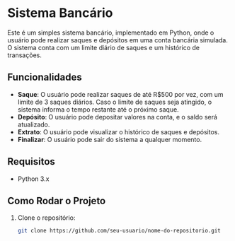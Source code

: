 # Sistema Bancário

Este é um simples sistema bancário, implementado em Python, onde o usuário pode realizar saques e depósitos em uma conta bancária simulada. O sistema conta com um limite diário de saques e um histórico de transações.

## Funcionalidades

- **Saque**: O usuário pode realizar saques de até R$500 por vez, com um limite de 3 saques diários. Caso o limite de saques seja atingido, o sistema informa o tempo restante até o próximo saque.
- **Depósito**: O usuário pode depositar valores na conta, e o saldo será atualizado.
- **Extrato**: O usuário pode visualizar o histórico de saques e depósitos.
- **Finalizar**: O usuário pode sair do sistema a qualquer momento.

## Requisitos

- Python 3.x

## Como Rodar o Projeto

1. Clone o repositório:
   ```bash
   git clone https://github.com/seu-usuario/nome-do-repositorio.git
